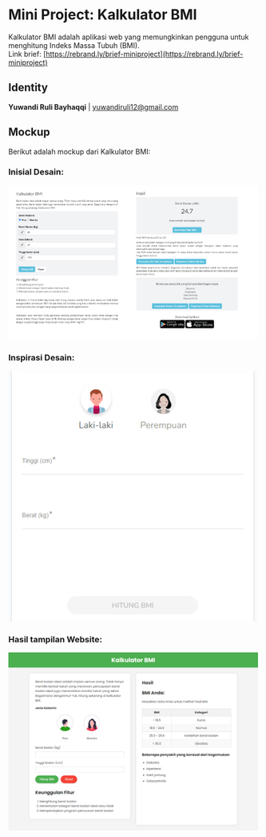 # Mini Project: Kalkulator BMI

Kalkulator BMI adalah aplikasi web yang memungkinkan pengguna untuk menghitung Indeks Massa Tubuh (BMI).\
Link brief: [https://rebrand.ly/brief-miniproject](https://rebrand.ly/brief-miniproject)

## Identity
**Yuwandi Ruli Bayhaqqi** | yuwandiruli12@gmail.com

## Mockup
Berikut adalah mockup dari Kalkulator BMI:

### Inisial Desain:
<img src="/assets/inisial.PNG" alt="Mockup Kalkulator BMI" width="500" />

### Inspirasi Desain:
<img src="/assets/diea.PNG" alt="Mockup Kalkulator BMI" width="500" />

### Hasil tampilan Website:
<img src="/assets/hasil.png" alt="Mockup Kalkulator BMI" width="500" />
